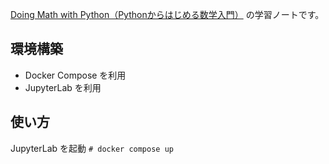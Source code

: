[Doing Math with Python（Pythonからはじめる数学入門）](https://doingmathwithpython.github.io) の学習ノートです。


## 環境構築

- Docker Compose を利用
- JupyterLab を利用


## 使い方

JupyterLab を起動
`# docker compose up`
